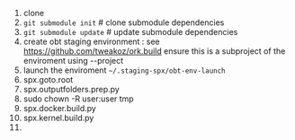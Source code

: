 1. clone 
2. ```git submodule init``` # clone submodule dependencies
3. ```git submodule update``` # update submodule dependencies
4. create obt staging environment : see https://github.com/tweakoz/ork.build
    ensure this is a subproject of the enviroment using --project <path to spx_imagetest_sanitized>
6. launch the enviroment ```~/.staging-spx/obt-env-launch```
7. spx.goto.root
8. spx.outputfolders.prep.py
9. sudo chown -R user:user tmp
10. spx.docker.build.py
11. spx.kernel.build.py
12. 
    
